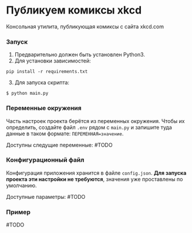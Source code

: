 # Публикуем комиксы xkcd

Консольная утилита, публикующая комиксы с сайта xkcd.com

### Запуск

1. Предварительно должен быть установлен Python3.
2. Для установки зависимостей:
```
pip install -r requirements.txt
```
3. Для запуска скрипта:
```
$ python main.py
```

### Переменные окружения

Часть настроек проекта берётся из переменных окружения. Чтобы их определить, создайте файл `.env` рядом с `main.py` и запишите туда данные в таком формате: `ПЕРЕМЕННАЯ=значение`.

Доступны следущие переменные:
#TODO

### Конфигурационный файл

Конфигурация приложения хранится в файле `config.json`. 
**Для запуска проекта эти настройки не требуются**, значения уже проставлены по умолчанию.

Доступные параметры:
#TODO

### Пример
#TODO


